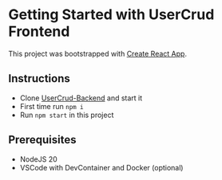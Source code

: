 # Getting Started with UserCrud Frontend

This project was bootstrapped with [Create React App](https://github.com/facebook/create-react-app).

## Instructions

- Clone [UserCrud-Backend](https://github.com/robrow/usercrud-backend/) and start it
- First time run `npm i` 
- Run `npm start` in this project

## Prerequisites

- NodeJS 20
- VSCode with DevContainer and Docker (optional)